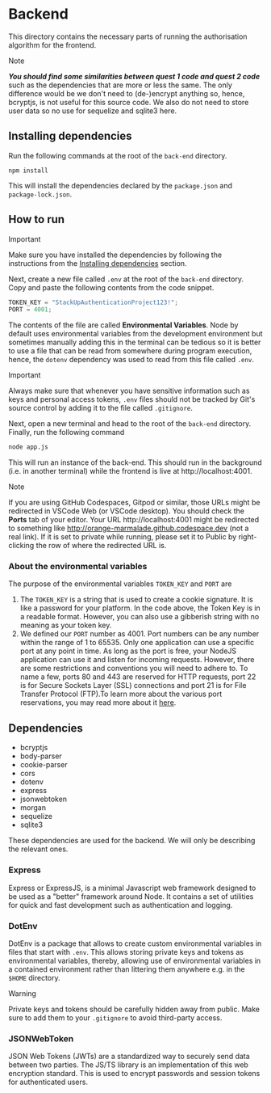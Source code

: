# Backend

This directory contains the necessary parts of running the authorisation algorithm for the frontend.

> [!NOTE]
> ***You should find some similarities between quest 1 code and quest 2 code***
> such as the dependencies that are more or less the same. The only difference
> would be we don't need to (de-)encrypt anything so, hence, bcryptjs, is not
> useful for this source code.
> We also do not need to store user data so no use for sequelize and sqlite3 here.

## Installing dependencies

Run the following commands at the root of the `back-end` directory.

```
npm install
```

This will install the dependencies declared by the `package.json` and `package-lock.json`.

## How to run

> [!IMPORTANT]
> Make sure you have installed the dependencies by following the instructions from the [Installing dependencies](#installing-dependencies) section.

Next, create a new file called `.env` at the root of the `back-end` directory. Copy and paste the following contents from the code
snippet.

```js
TOKEN_KEY = "StackUpAuthenticationProject123!";
PORT = 4001;
```

The contents of the file are called **Environmental Variables**. Node by default uses environmental variables from the development environment but sometimes manually adding this in the terminal can be
tedious so it is better to use a file that can be read from somewhere during program execution, hence, the `dotenv` dependency was used to read from this file called `.env`.

> [!IMPORTANT]
> Always make sure that whenever you have sensitive information such as keys and personal access tokens, `.env` files should not be tracked by Git's source control by adding it to the file called `.gitignore`.

Next, open a new terminal and head to the root of the `back-end` directory. Finally, run the following command

```bash
node app.js
```

This will run an instance of the back-end. This should run in the background (i.e. in another terminal) while
the frontend is live at http://localhost:4001.

> [!NOTE]
> If you are using GitHub Codespaces, Gitpod or similar, those URLs might be redirected in VSCode Web (or VSCode desktop). You should check the **Ports** tab of your editor. Your URL
> http://localhost:4001 might be redirected to something like http://orange-marmalade.github.codespace.dev (not a real link). If it is set to private while running, please set it to
> Public by right-clicking the row of where the redirected URL is.

### About the environmental variables

The purpose of the environmental variables `TOKEN_KEY` and `PORT` are

1. The `TOKEN_KEY` is a string that is used to create a cookie signature. It is like a password for your platform. In the code above, the Token Key is in a readable format. However, you can also use a gibberish string with no meaning as your token key.
2. We defined our `PORT` number as 4001. Port numbers can be any number within the range of 1 to 65535. Only one application can use a specific port at any point in time. As long as the port is free, your NodeJS application can use it and listen for incoming requests. However, there are some restrictions and conventions you will need to adhere to. To name a few, ports 80 and 443 are reserved for HTTP requests, port 22 is for Secure Sockets Layer (SSL) connections and port 21 is for File Transfer Protocol (FTP).To learn more about the various port reservations, you may read more about it [here](https://www.iana.org/assignments/service-names-port-numbers/service-names-port-numbers.xhtml).

## Dependencies

- bcryptjs
- body-parser
- cookie-parser
- cors
- dotenv
- express
- jsonwebtoken
- morgan
- sequelize
- sqlite3

These dependencies are used for the backend. We will only be describing the relevant ones.

### Express

Express or ExpressJS, is a minimal Javascript web framework designed to be used as a "better" framework around Node.
It contains a set of utilities for quick and fast development such as authentication and logging.

### DotEnv

DotEnv is a package that allows to create custom environmental variables in files that start with `.env`. This allows storing private keys and tokens as environmental variables, thereby,
allowing use of environmental variables in a contained environment rather than littering them anywhere e.g. in the `$HOME` directory.

> [!WARNING]
> Private keys and tokens should be carefully hidden away from public. Make sure to add them to your `.gitignore` to avoid third-party access.

### JSONWebToken

JSON Web Tokens (JWTs) are a standardized way to securely send data between two parties. The JS/TS library is an implementation of this web encryption standard. This is used to encrypt passwords and session tokens for authenticated users.

